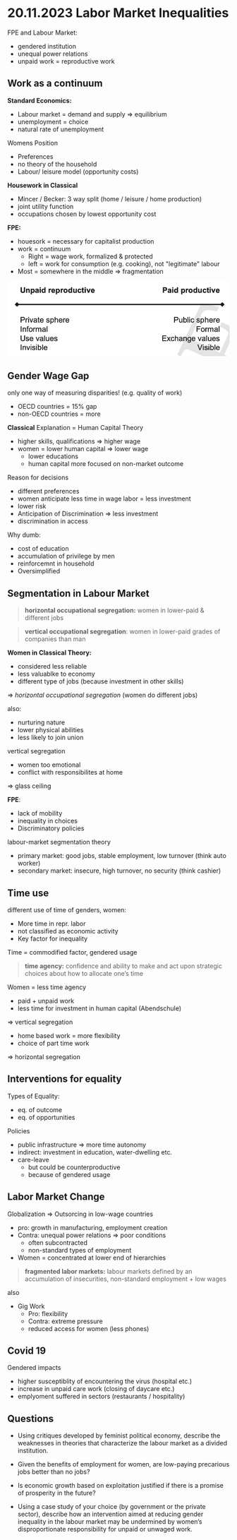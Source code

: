 # 20.11.2023 Labor Market Inequalities

FPE and Labour Market:

- gendered institution
- unequal power relations
- unpaid work = reproductive work



## Work as a continuum

**Standard Economics:**

- Labour market = demand and supply => equilibrium
- unemployment = choice
- natural rate of unemployment

Womens Position

- Preferences 
- no theory of the household
- Labour/ leisure model (opportunity costs)



**Housework in Classical**

- Mincer / Becker: 3 way split (home / leisure / home production)
- joint utility function
- occupations chosen by lowest opportunity cost



**FPE:**

- houesork = necessary for capitalist production
- work = continuum 
    - Right = wage work, formalized & protected
    - left = work for consumption (e.g. cooking), not "legitimate" labour
- Most = somewhere in the middle => fragmentation

![img](../images/2023-11-20_11-32-35.jpg)



## Gender Wage Gap

only one way of measuring disparities! (e.g. quality of work)

- OECD countries = 15% gap
- non-OECD countries = more



**Classical** Explanation = Human Capital Theory

- higher skills, qualifications => higher wage
- women = lower human capital => lower wage
    - lower educations
    - human capital more focused on non-market outcome

Reason for decisions

- different preferences
- women anticipate less time in wage labor = less investment
- lower risk
- Anticipation of Discrimination => less investment
- discrimination in access

Why dumb:

- cost of education
- accumulation of privilege by men
- reinforcemnt in household
- Oversimplified 



## Segmentation in Labour Market



> **horizontal occupational segregation:** women in lower-paid & different jobs

> **vertical occupational segregation**: women in lower-paid grades of companies than man



**Women in Classical Theory:**

- considered less reliable
- less valuablke to economy
- different type of jobs (because investment in other skills)

=> *horizontal occupational segregation* (women do different jobs)

also:

- nurturing nature
- lower physical abilities
- less likely to join union



vertical segregation

- women too emotional
- conflict with responsibilites at home

=> glass ceiling



**FPE**:

- lack of mobility
- inequality in choices
- Discriminatory  policies



labour-market segmentation theory

- primary market: good jobs, stable employment, low turnover (think auto worker)
- secondary market: insecure, high turnover, no security (think cashier)



## Time use

different use of time of genders, women:

- More time in repr. labor
- not classified as economic activity
- Key factor for inequality

Time = commodified factor, gendered usage

> **time agency:** confidence and ability to make and act upon strategic choices about how to allocate one’s time

Women = less time agency

- paid + unpaid work
- less time for investment in human capital (Abendschule)

=> vertical segregation



- home based work = more flexibility
- choice of part time work

=> horizontal segregation



## Interventions for equality

Types of Equality:

- eq. of outcome
- eq. of opportunities



Policies

- public infrastructure => more time autonomy
- indirect: investment in education, water-dwelling etc.
- care-leave
    - but could be counterproductive
    - because of gendered usage



## Labor Market Change

Globalization => Outsorcing in low-wage countries

- pro: growth in manufacturing, employment creation
- Contra: unequal power relations => poor conditions
    - often subcontracted
    - non-standard types of employment
- Women = concentrated at lower end of hierarchies

> **fragmented labor markets:** labour markets defined by an accumulation of insecurities, non-standard employment + low wages 

also

- Gig Work
    - Pro: flexibility
    - Contra: extreme pressure
    - reduced access for women (less phones)



## Covid 19

Gendered impacts

- higher susceptiblity of encountering the virus (hospital etc.)
- increase in unpaid care work (closing of daycare etc.)
- emplyoment suffered in sectors (restaurants / hospitality)



## Questions

- Using critiques developed by feminist political economy, describe the weaknesses in theories that characterize the labour market as a divided institution.

- Given the benefits of employment for women, are low-paying precarious jobs better than no jobs?

- Is economic growth based on exploitation justified if there is a promise of prosperity in the future?

- Using a case study of your choice (by government or the private sector), describe how an intervention aimed at reducing gender inequality in the labour market may be undermined by women’s disproportionate responsibility for unpaid or unwaged work.